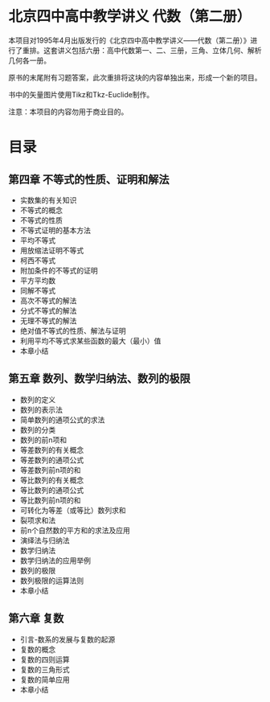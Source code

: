 # 北京四中高中教学讲义 代数（第二册）

本项目对1995年4月出版发行的《北京四中高中教学讲义——代数（第二册）》进行了重排。这套讲义包括六册：高中代数第一、二、三册，三角、立体几何、解析几何各一册。

原书的末尾附有习题答案，此次重排将这块的内容单独出来，形成一个新的项目。

书中的矢量图片使用Tikz和Tkz-Euclide制作。

注意：本项目的内容勿用于商业目的。

# 目录
## 第四章 不等式的性质、证明和解法
- 实数集的有关知识
- 不等式的概念
- 不等式的性质
-  不等式证明的基本方法
-  平均不等式
-  用放缩法证明不等式
-  柯西不等式
- 附加条件的不等式的证明
-  平方平均数
- 同解不等式
- 高次不等式的解法
- 分式不等式的解法
- 无理不等式的解法
- 绝对值不等式的性质、解法与证明
- 利用平均不等式求某些函数的最大（最小）值
- 本章小结

## 第五章 数列、数学归纳法、数列的极限
- 数列的定义
- 数列的表示法
- 简单数列的通项公式的求法
- 数列的分类
- 数列的前n项和
- 等差数列的有关概念
- 等差数列的通项公式
- 等差数列前n项的和
- 等比数列的有关概念
- 等比数列的通项公式
- 等比数列前n项的和
- 可转化为等差（或等比）数列求和
- 裂项求和法
- 前n个自然数的平方和的求法及应用
- 演绎法与归纳法
- 数学归纳法
- 数学归纳法的应用举例
- 数列的极限
- 数列极限的运算法则
- 本章小结

## 第六章 复数
- 引言-数系的发展与复数的起源
- 复数的概念
- 复数的四则运算
- 复数的三角形式
- 复数的简单应用
- 本章小结

